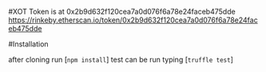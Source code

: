 #XOT Token is at 0x2b9d632f120cea7a0d076f6a78e24faceb475dde
https://rinkeby.etherscan.io/token/0x2b9d632f120cea7a0d076f6a78e24faceb475dde

#Installation

after cloning run [`npm install`]
test can be run typing [`truffle test`]

